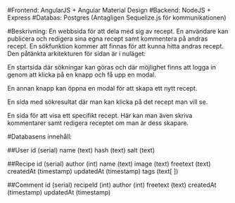 #Frontend:
AngularJS + Angular Material Design
#Backend:
NodeJS + Express
#Databas:
Postgres (Antagligen Sequelize.js för kommunikationen)

#Beskrivning:
En webbsida för att dela med sig av recept. En användare kan publicera och redigera sina egna recept samt kommentera på andras recept. En sökfunktion kommer att finnas för att kunna hitta andras recept. Den påtänkta arkitekturen för sidan är i nuläget:

En startsida där sökningar kan göras och där möjlighet finns att logga in genom att klicka på en knapp och få upp en modal.

En annan knapp kan öppna en modal för att skapa ett nytt recept.

En sida med sökresultat där man kan klicka på det recept man vill se.

En sida för att visa ett specifikt recept. Här kan man även skriva kommentarer samt redigera receptet om man är dess skapare.

#Databasens innehåll:

##User
    id		    (serial)
    name		(text)
    hash		(text)
    salt		(text)

##Recipe
    id		    (serial)
    author		(int)
    name		(text)
    image		(text)
    freetext	(text)
    createdAt	(timestamp)
    updatedAt	(timestamp)
    tags		(text[ ])

##Comment
    id          (serial)
    recipeId    (int)
    author 		(int)
    freetext	(text)
    createdAt	(timestamp)
    updatedAt	(timestamp)

